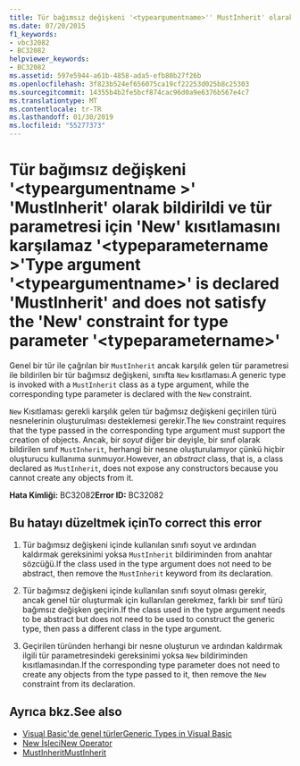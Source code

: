 ```yaml
---
title: Tür bağımsız değişkeni '<typeargumentname>'' MustInherit' olarak bildirildi ve tür parametresi için 'New' kısıtlamasını karşılamaz'<typeparametername>'
ms.date: 07/20/2015
f1_keywords:
- vbc32082
- BC32082
helpviewer_keywords:
- BC32082
ms.assetid: 597e5944-a61b-4858-ada5-efb80b27f26b
ms.openlocfilehash: 3f823b524ef656075ca19cf22253d025b8c25303
ms.sourcegitcommit: 14355b4b2fe5bcf874cac96d0a9e6376b567e4c7
ms.translationtype: MT
ms.contentlocale: tr-TR
ms.lasthandoff: 01/30/2019
ms.locfileid: "55277373"
---
```

# <a name="type-argument-typeargumentname-is-declared-mustinherit-and-does-not-satisfy-the-new-constraint-for-type-parameter-typeparametername"></a><span data-ttu-id="74644-102">Tür bağımsız değişkeni '\<typeargumentname >' 'MustInherit' olarak bildirildi ve tür parametresi için 'New' kısıtlamasını karşılamaz '\<typeparametername >'</span><span class="sxs-lookup"><span data-stu-id="74644-102">Type argument '\<typeargumentname>' is declared 'MustInherit' and does not satisfy the 'New' constraint for type parameter '\<typeparametername>'</span></span>
<span data-ttu-id="74644-103">Genel bir tür ile çağrılan bir `MustInherit` ancak karşılık gelen tür parametresi ile bildirilen bir tür bağımsız değişkeni, sınıfta `New` kısıtlaması.</span><span class="sxs-lookup"><span data-stu-id="74644-103">A generic type is invoked with a `MustInherit` class as a type argument, while the corresponding type parameter is declared with the `New` constraint.</span></span>  
  
 <span data-ttu-id="74644-104">`New` Kısıtlaması gerekli karşılık gelen tür bağımsız değişkeni geçirilen türü nesnelerinin oluşturulması desteklemesi gerekir.</span><span class="sxs-lookup"><span data-stu-id="74644-104">The `New` constraint requires that the type passed in the corresponding type argument must support the creation of objects.</span></span> <span data-ttu-id="74644-105">Ancak, bir *soyut* diğer bir deyişle, bir sınıf olarak bildirilen sınıf `MustInherit`, herhangi bir nesne oluşturulamıyor çünkü hiçbir oluşturucu kullanıma sunmuyor.</span><span class="sxs-lookup"><span data-stu-id="74644-105">However, an *abstract* class, that is, a class declared as `MustInherit`, does not expose any constructors because you cannot create any objects from it.</span></span>  
  
 <span data-ttu-id="74644-106">**Hata Kimliği:** BC32082</span><span class="sxs-lookup"><span data-stu-id="74644-106">**Error ID:** BC32082</span></span>  
  
## <a name="to-correct-this-error"></a><span data-ttu-id="74644-107">Bu hatayı düzeltmek için</span><span class="sxs-lookup"><span data-stu-id="74644-107">To correct this error</span></span>  
  
1.  <span data-ttu-id="74644-108">Tür bağımsız değişkeni içinde kullanılan sınıfı soyut ve ardından kaldırmak gereksinimi yoksa `MustInherit` bildiriminden from anahtar sözcüğü.</span><span class="sxs-lookup"><span data-stu-id="74644-108">If the class used in the type argument does not need to be abstract, then remove the `MustInherit` keyword from its declaration.</span></span>  
  
2.  <span data-ttu-id="74644-109">Tür bağımsız değişkeni içinde kullanılan sınıfı soyut olması gerekir, ancak genel tür oluşturmak için kullanılan gerekmez, farklı bir sınıf türü bağımsız değişken geçirin.</span><span class="sxs-lookup"><span data-stu-id="74644-109">If the class used in the type argument needs to be abstract but does not need to be used to construct the generic type, then pass a different class in the type argument.</span></span>  
  
3.  <span data-ttu-id="74644-110">Geçirilen türünden herhangi bir nesne oluşturun ve ardından kaldırmak ilgili tür parametresindeki gereksinimi yoksa `New` bildiriminden kısıtlamasından.</span><span class="sxs-lookup"><span data-stu-id="74644-110">If the corresponding type parameter does not need to create any objects from the type passed to it, then remove the `New` constraint from its declaration.</span></span>  
  
## <a name="see-also"></a><span data-ttu-id="74644-111">Ayrıca bkz.</span><span class="sxs-lookup"><span data-stu-id="74644-111">See also</span></span>
- [<span data-ttu-id="74644-112">Visual Basic'de genel türler</span><span class="sxs-lookup"><span data-stu-id="74644-112">Generic Types in Visual Basic</span></span>](../../visual-basic/programming-guide/language-features/data-types/generic-types.md)
- [<span data-ttu-id="74644-113">New İşleci</span><span class="sxs-lookup"><span data-stu-id="74644-113">New Operator</span></span>](../../visual-basic/language-reference/operators/new-operator.md)
- [<span data-ttu-id="74644-114">MustInherit</span><span class="sxs-lookup"><span data-stu-id="74644-114">MustInherit</span></span>](../../visual-basic/language-reference/modifiers/mustinherit.md)
